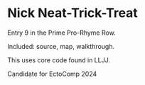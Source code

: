 # Nick Neat-Trick-Treat

Entry 9 in the Prime Pro-Rhyme Row.

Included: source, map, walkthrough.

This uses core code found in LLJJ.

Candidate for EctoComp 2024
